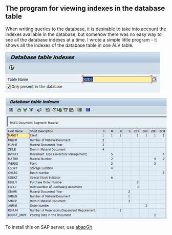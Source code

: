 ## The program for viewing indexes in the database table
When writing queries to the database, it is desirable to take into account the indexes available in the database, but somehow there was no easy way to see all the database indexes at a time.
I wrote a simple little program - it shows all the indexes of the database table in one ALV table.

![Database table indexes demo 1](Database_table_indexes_demo_1.png)

![Database table indexes demo 2](Database_table_indexes_demo_2.png)

To install this on SAP server, use [abapGit](https://docs.abapgit.org/)